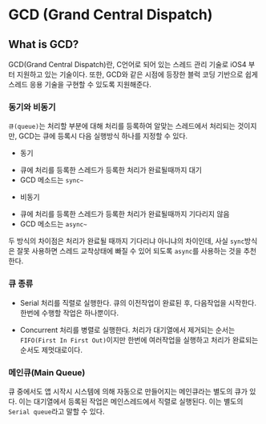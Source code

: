# GCD (Grand Central Dispatch)

## What is GCD?
GCD(Grand Central Dispatch)란, C언어로 되어 있는 스레드 관리 기술로 iOS4 부터 지원하고 있는 기술이다. 또한, GCD와 같은 시점에 등장한 블럭 코딩 기반으로 쉽게 스레드 응용 기술을 구현할 수 있도록 지원해준다. 


### 동기와 비동기 
`큐(queue)`는 처리할 부분에 대해 처리를 등록하여 알맞는 스레드에서 처리되는 것이지만, GCD는 큐에 등록시 다음 실행방식 하나를 지정할 수 있다. 

* 동기
 - 큐에 처리를 등록한 스레드가 등록한 처리가 완료될때까지 대기
 - GCD 메소드는 `sync~`

* 비동기
 - 큐에 처리를 등록한 스레드가 등록한 처리가 완료될때까지 기다리지 않음
 - GCD 메소드는 `async~`

 두 방식의 차이점은 처리가 완료될 때까지 기다리냐 아니냐의 차이인데, 사실 `sync`방식은 잘못 사용하면 스레드 교착상태에 빠질 수 있어 되도록 `async`를 사용하는 것을 추천한다.

### 큐 종류
* Serial 
처리를 직렬로 실행한다. 큐의 이전작업이 완료된 후, 다음작업을 시작한다. 한번에 수행할 작업은 하나뿐이다.

* Concurrent 
처리를 병렬로 실행한다. 처리가 대기열에서 제거되는 순서는 `FIFO(First In First Out)`이지만 한번에 여러작업을 실행하고 처리가 완료되는 순서도 제멋대로이다.

### 메인큐(Main Queue)
큐 중에서도 앱 시작시 시스템에 의해 자동으로 만들어지는 메인큐라는 별도의 큐가 있다. 이는 대기열에서 등록된 작업은 메인스레드에서 직렬로 실행된다. 이는 별도의 `Serial queue`라고 말할 수 있다.

